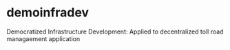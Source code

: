 # demoinfradev
Democratized Infrastructure Development: Applied to decentralized toll road managaement application
